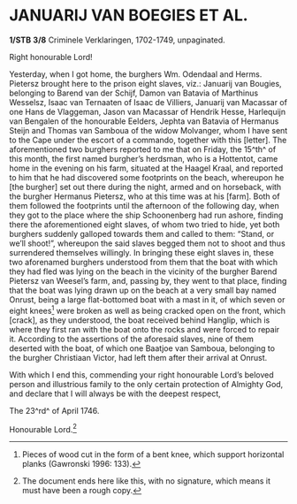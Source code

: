 # JANUARIJ VAN BOEGIES ET AL.

**1/STB** **3/8** Criminele Verklaringen, 1702-1749, unpaginated.

Right honourable Lord!

Yesterday, when I got home, the burghers Wm. Odendaal and Herms. Pietersz brought here to the prison eight slaves, viz.: Januarij van Bougies, belonging to Barend van der Schijf, Damon van Batavia of Marthinus Wesselsz, Isaac van Ternaaten of Isaac de Villiers, Januarij van Macassar of one Hans de Vlaggeman, Jason van Macassar of Hendrik Hesse, Harlequijn van Bengalen of the honourable Eelders, Jephta van Batavia of Hermanus Steijn and Thomas van Samboua of the widow Molvanger, whom I have sent to the Cape under the escort of a commando, together with this \[letter\]. The aforementioned two burghers reported to me that on Friday, the 15^th^ of this month, the first named burgher’s herdsman, who is a Hottentot, came home in the evening on his farm, situated at the Haagel Kraal, and reported to him that he had discovered some footprints on the beach, whereupon he \[the burgher\] set out there during the night, armed and on horseback, with the burgher Hermanus Pietersz, who at this time was at his \[farm\]. Both of them followed the footprints until the afternoon of the following day, when they got to the place where the ship Schoonenberg had run ashore, finding there the aforementioned eight slaves, of whom two tried to hide, yet both burghers suddenly galloped towards them and called to them: “Stand, or we’ll shoot!”, whereupon the said slaves begged them not to shoot and thus surrendered themselves willingly. In bringing these eight slaves in, these two aforenamed burghers understood from them that the boat with which they had fled was lying on the beach in the vicinity of the burgher Barend Pietersz van Weesel’s farm, and, passing by, they went to that place, finding that the boat was lying drawn up on the beach at a very small bay named Onrust, being a large flat-bottomed boat with a mast in it, of which seven or eight knees[^1] were broken as well as being cracked open on the front, which \[crack\], as they understood, the boat received behind Hanglip, which is where they first ran with the boat onto the rocks and were forced to repair it. According to the assertions of the aforesaid slaves, nine of them deserted with the boat, of which one Baatjoe van Samboua, belonging to the burgher Christiaan Victor, had left them after their arrival at Onrust.

With which I end this, commending your right honourable Lord’s beloved person and illustrious family to the only certain protection of Almighty God, and declare that I will always be with the deepest respect,

The 23^rd^ of April 1746.

Honourable Lord.[^2]

[^1]: Pieces of wood cut in the form of a bent knee, which support horizontal planks (Gawronski 1996: 133).

[^2]: The document ends here like this, with no signature, which means it must have been a rough copy.
